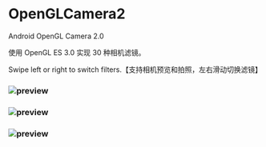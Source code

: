 # OpenGLCamera2
Android OpenGL Camera 2.0 

使用 OpenGL ES 3.0 实现 30 种相机滤镜。

Swipe left or right to switch filters.【支持相机预览和拍照，左右滑动切换滤镜】
### ![preview](https://github.com/githubhaohao/OpenGLCamera2/blob/master/gif/camera2_previewC.gif)
### ![preview](https://github.com/githubhaohao/OpenGLCamera2/blob/master/gif/camera2_previewB.gif)
### ![preview](https://github.com/githubhaohao/OpenGLCamera2/blob/master/gif/camera2_previewA.gif)
